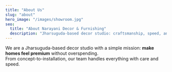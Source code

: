 ```yaml
---
title: "About Us"
slug: "about"
hero_image: "/images/showroom.jpg"
seo:
  title: "About Narayani Decor & Furnishing"
  description: "Jharsuguda-based decor studio: craftsmanship, speed, and value. Why customers trust us."
---
```


We are a Jharsuguda-based decor studio with a simple mission: **make homes feel premium** without overspending.  
From concept-to-installation, our team handles everything with care and speed.
